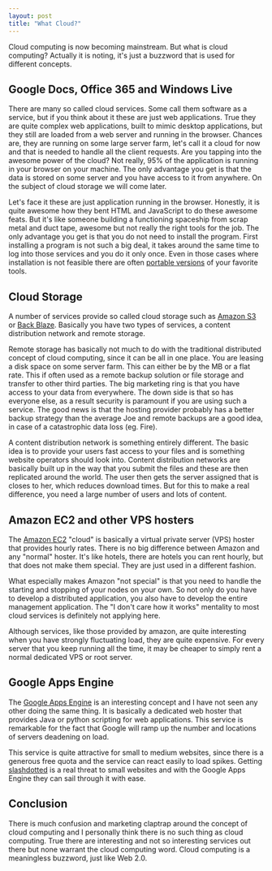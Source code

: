 ```yaml
---
layout: post
title: "What Cloud?"
---
```


Cloud computing is now becoming mainstream. But what is cloud computing? 
Actually it is noting, it's just a buzzword that is used for different 
concepts. 

<!--more-->

Google Docs, Office 365 and Windows Live
----------------------------------------

There are many so called cloud services. Some call them software as a service,
but if you think about it these are just web applications. True they are quite
complex web applications, built to mimic desktop applications, but they still
are loaded from a web server and running in the browser. Chances are, they are
running on some large server farm, let's call it a cloud for now and that is 
needed to handle all the client requests. Are you tapping into the awesome power 
of the cloud? Not really, 95% of the application is running in your browser on
your machine. The only advantage you get is that the data is stored on some
server and you have access to it from anywhere. On the subject of cloud storage
we will come later.

Let's face it these are just application running in the browser. Honestly, it 
is quite awesome how they bent HTML and JavaScript to do these awesome feats. But
it's like someone building a functioning spaceship from scrap metal and duct 
tape, awesome but not really the right tools for the job. The only advantage you
get is that you do not need to install the program. First installing a program 
is not such a big deal, it takes around the same time to log into those services
and you do it only once. Even in those cases where installation is not feasible
there are often [portable versions][1] of your favorite tools.

Cloud Storage
-------------

A number of services provide so called cloud storage such as [Amazon S3][2] or
[Back Blaze][3]. Basically you have two types of services, a content 
distribution network and remote storage. 

Remote storage has basically not much to do with the traditional distributed 
concept of cloud computing, since it can be all in one place. You are leasing
a disk space on some server farm. This can either be by the MB or a flat rate. 
This if often used as a remote backup solution or file storage and transfer to
other third parties. The big marketing ring is that you have access to your data
from everywhere. The down side is that so has everyone else, as a result security 
is paramount if you are using such a service. The good news is that the hosting 
provider probably has a better backup strategy than the average Joe and remote 
backups are a good idea, in case of a catastrophic data loss (eg. Fire).

A content distribution network is something entirely different. The basic idea
is to provide your users fast access to your files and is something website 
operators should look into. Content distribution networks are basically built
up in the way that you submit the files and these are then replicated around
the world. The user then gets the server assigned that is closes to her, which
reduces download times. But for this to make a real difference, you need a large
number of users and lots of content.

Amazon EC2 and other VPS hosters
--------------------------------

The [Amazon EC2][4] "cloud" is basically a virtual private server (VPS) hoster
that provides hourly rates. There is no big difference between Amazon and 
any "normal" hoster. It's like hotels, there are hotels you can rent hourly, 
but that does not make them special. They are just used in a different fashion.

What especially makes Amazon "not special" is that you need to handle the 
starting and stopping of your nodes on your own. So not only do you have to 
develop a distributed application, you also have to develop the entire 
management application. The "I don't care how it works" mentality to most 
cloud services is definitely not applying here. 

Although services, like those provided by amazon, are quite interesting when 
you have strongly fluctuating load, they are quite expensive. For every server
that you keep running all the time, it may be cheaper to simply rent a normal
dedicated VPS or root server.

Google Apps Engine
------------------

The [Google Apps Engine][5] is an interesting concept and I have not seen any other
doing the same thing. It is basically a dedicated web hoster that provides Java
or python scripting for web applications. This service is remarkable for the fact
that Google will ramp up the number and locations of servers deadening on load.

This service is quite attractive for small to medium websites, since there is a 
generous free quota and the service can react easily to load spikes. Getting 
[slashdotted][6] is a real threat to small websites and with the Google
Apps Engine they can sail through it with ease.

Conclusion
----------

There is much confusion and marketing claptrap around the concept of cloud
computing and I personally think there is no such thing as cloud computing. 
True there are interesting and not so interesting services out there but none 
warrant the cloud computing word. Cloud computing is a meaningless buzzword, just
like Web 2.0. 

[1]: http://portableapps.com/apps/office/libreoffice_portable
[2]: http://aws.amazon.com/s3/
[3]: http://www.backblaze.com/
[4]: http://aws.amazon.com/ec2/
[5]: http://code.google.com/appengine/
[6]: http://en.wikipedia.org/wiki/Slashdot_effect